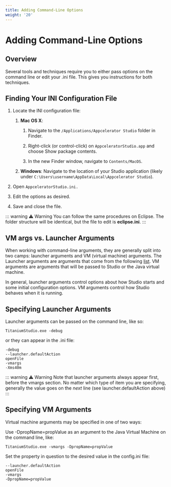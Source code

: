 ```yaml
---
title: Adding Command-Line Options
weight: '20'
---
```


# Adding Command-Line Options

## Overview

Several tools and techniques require you to either pass options on the command line or edit your .ini file. This gives you instructions for both techniques.

## Finding Your INI Configuration File

1. Locate the INI configuration file:

    1. **Mac OS X**:

        1. Navigate to the `/Applications/Appcelerator Studio` folder in Finder.

        2. Right-click (or control-click) on `AppceleratorStudio.app` and choose Show package contents.

        3. In the new Finder window, navigate to `Contents/MacOS`.

    2. **Windows**: Navigate to the location of your Studio application (likely under `C:\Users\username\AppData\Local\Appcelerator Studio`).

2. Open `AppceleratorStudio.ini.`

3. Edit the options as desired.

4. Save and close the file.

::: warning ⚠️ Warning
You can follow the same procedures on Eclipse. The folder structure will be identical, but the file to edit is **eclipse.ini**.
:::

## VM args vs. Launcher Arguments

When working with command-line arguments, they are generally split into two camps: launcher arguments and VM (virtual machine) arguments. The Launcher arguments are arguments that come from the following [list](http://help.eclipse.org/indigo/index.jsp?topic=/org.eclipse.platform.doc.isv/reference/misc/runtime-options.html). VM arguments are arguments that will be passed to Studio or the Java virtual machine.

In general, launcher arguments control options about how Studio starts and some initial configuration options. VM arguments control how Studio behaves when it is running.

## Specifying Launcher Arguments

Launcher arguments can be passed on the command line, like so:

```
TitaniumStudio.exe -debug
```

or they can appear in the .ini file:

```
-debug
--launcher.defaultAction
openFile
-vmargs
-Xms40m
```

::: warning ⚠️ Warning
Note that launcher arguments always appear first, before the vmargs section. No matter which type of item you are specifying, generally the value goes on the _next_ line (see launcher.defaultAction above)
:::

## Specifying VM Arguments

Virtual machine arguments may be specified in one of two ways:

Use -DpropName=propValue as an argument to the Java Virtual Machine on the command line, like:

```
TitaniumStudio.exe -vmargs -DpropName=propValue
```

Set the property in question to the desired value in the config.ini file:

```
--launcher.defaultAction
openFile
-vmargs
-DpropName=propValue
```
